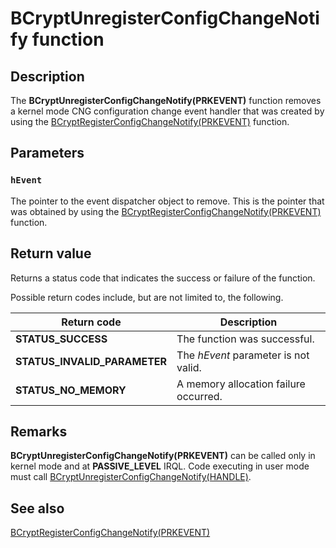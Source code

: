 # BCryptUnregisterConfigChangeNotify function

## Description

The **BCryptUnregisterConfigChangeNotify(PRKEVENT)** function removes a kernel mode CNG configuration change event handler that was created by using the [BCryptRegisterConfigChangeNotify(PRKEVENT)](https://learn.microsoft.com/windows/desktop/api/bcrypt/nf-bcrypt-bcryptregisterconfigchangenotify) function.

## Parameters

### `hEvent`

The pointer to the event dispatcher object to remove.
This is the pointer that was obtained by using the [BCryptRegisterConfigChangeNotify(PRKEVENT)](https://learn.microsoft.com/windows/desktop/api/bcrypt/nf-bcrypt-bcryptregisterconfigchangenotify) function.

## Return value

Returns a status code that indicates the success or failure of the function.

Possible return codes include, but are not limited to, the following.

| Return code | Description |
| --- | --- |
| **STATUS_SUCCESS** | The function was successful. |
| **STATUS_INVALID_PARAMETER** | The *hEvent* parameter is not valid. |
| **STATUS_NO_MEMORY** | A memory allocation failure occurred. |

## Remarks

**BCryptUnregisterConfigChangeNotify(PRKEVENT)** can be called only in kernel mode and at **PASSIVE_LEVEL** IRQL.
Code executing in user mode must call [BCryptUnregisterConfigChangeNotify(HANDLE)](https://learn.microsoft.com/windows/desktop/api/bcrypt/nf-bcrypt-bcryptregisterconfigchangenotify).

## See also

[BCryptRegisterConfigChangeNotify(PRKEVENT)](https://learn.microsoft.com/windows/desktop/api/bcrypt/nf-bcrypt-bcryptregisterconfigchangenotify)